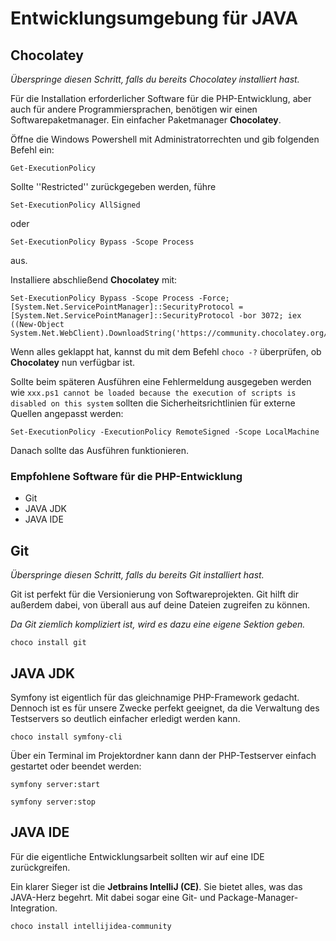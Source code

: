 # Entwicklungsumgebung für JAVA

## Chocolatey

*Überspringe diesen Schritt, falls du bereits Chocolatey installiert hast.*

Für die Installation erforderlicher Software für die PHP-Entwicklung, aber auch für andere
Programmiersprachen, benötigen wir einen Softwarepaketmanager. Ein einfacher Paketmanager
**Chocolatey**.

Öffne die Windows Powershell mit Administratorrechten und gib folgenden Befehl ein:

````shell
Get-ExecutionPolicy
````

Sollte ''Restricted'' zurückgegeben werden, führe
````shell
Set-ExecutionPolicy AllSigned
````
oder
````shell
Set-ExecutionPolicy Bypass -Scope Process
````
aus.

Installiere abschließend **Chocolatey** mit:

````shell
Set-ExecutionPolicy Bypass -Scope Process -Force; [System.Net.ServicePointManager]::SecurityProtocol = [System.Net.ServicePointManager]::SecurityProtocol -bor 3072; iex ((New-Object System.Net.WebClient).DownloadString('https://community.chocolatey.org/install.ps1'))
````

Wenn alles geklappt hat, kannst du mit dem Befehl ``choco -?`` überprüfen, ob **Chocolatey** nun verfügbar ist.

Sollte beim späteren Ausführen eine Fehlermeldung ausgegeben werden
wie ``xxx.ps1 cannot be loaded because the execution of scripts is disabled on this system``
sollten die Sicherheitsrichtlinien für externe Quellen angepasst werden:

````shell
Set-ExecutionPolicy -ExecutionPolicy RemoteSigned -Scope LocalMachine
````

Danach sollte das Ausführen funktionieren.

### Empfohlene Software für die PHP-Entwicklung

- Git
- JAVA JDK
- JAVA IDE

## Git

*Überspringe diesen Schritt, falls du bereits Git installiert hast.*

Git ist perfekt für die Versionierung von Softwareprojekten. Git hilft dir außerdem dabei, von
überall aus auf deine Dateien zugreifen zu können.

*Da Git ziemlich kompliziert ist, wird es dazu eine eigene Sektion geben.*

````shell
choco install git
````

## JAVA JDK

Symfony ist eigentlich für das gleichnamige PHP-Framework gedacht. Dennoch ist
es für unsere Zwecke perfekt geeignet, da die Verwaltung des Testservers so
deutlich einfacher erledigt werden kann.

````shell
choco install symfony-cli
````

Über ein Terminal im Projektordner kann dann der PHP-Testserver einfach gestartet
oder beendet werden:

````shell
symfony server:start
````

````shell
symfony server:stop
````

## JAVA IDE

Für die eigentliche Entwicklungsarbeit sollten wir auf eine IDE zurückgreifen.

Ein klarer Sieger ist die **Jetbrains IntelliJ (CE)**. Sie bietet alles, was das
JAVA-Herz begehrt. Mit dabei sogar eine Git- und Package-Manager-Integration.

````shell
choco install intellijidea-community
````